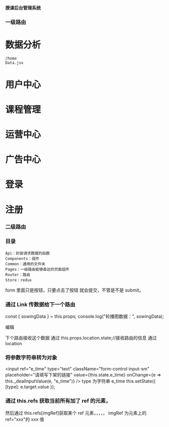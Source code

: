 <!--
 * @Author: lc
 * @Date: 2019-11-09 12:21:43
 * @Description:
 -->

#### 撩课后台管理系统

### 一级路由

# 数据分析

    /home
    Data.jsx

# 用户中心

# 课程管理

# 运营中心

# 广告中心

# 登录

# 注册

### 二级路由

### 目录

    Api：封装请求数据的函数
    Components：组件
    Common：通用的文件夹
    Pages：一级路由能够直达的页面组件
    Router：路由
    Store：redux

form 里面只是按钮，只要点击了按钮 就会提交，不管是不是 submit。

### 通过 Link 传数据给下一个路由

const { sowingData } = this.props;
console.log("轮播图数据：", sowingData);

 <Link
   to={{
     pathname: "/sowingEdit",
     // 这里的state是传数据给下一个路由
     state: { sowing }
   }}
 >
   编辑
 </Link>

下个路由接收这个数据 通过 this.props.location.state;//接收路由的信息 通过 location

### 将参数字符串转为对象

<input
ref="e_time"
type="text"
className="form-control input-sm"
placeholder="请填写下架的链接"
value={this.state.e_time}
onChange={e => this.\_dealInputValue(e, "e_time")}
/>
type 为字符串 e_time
this.setState({
[type]: e.target.value
});

### 通过 this.refs 获取当前所有加了 ref 的元素，

然后通过 this.refs[imgRef]获取某个 ref 元素，，，，， imgRef 为元素上的 ref="xxx"的 xxx 值
